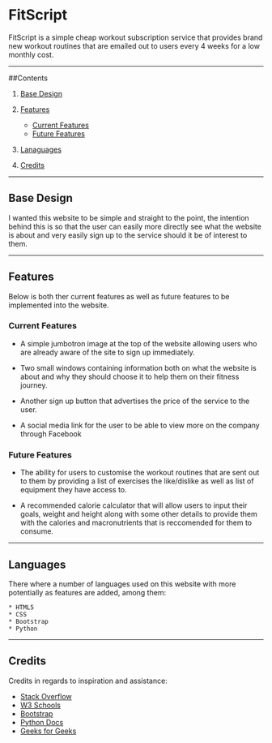 # FitScript

FitScript is a simple cheap workout subscription service that provides brand new workout routines that are emailed out to users every 4 weeks for a low monthly cost.

----
##Contents
1. [Base Design](#Design "Goto Design")

2. [Features](#Features "Goto Features")
    * [Current Features](#Current-Features "Goto Current Features")
    * [Future Features](#Future-Features "Goto Future Features")

3. [Lanaguages](#Languages "Goto Languages")

4. [Credits](#Credits "Goto Credits")

----

## Base Design
I wanted this website to be simple and straight to the point, the intention behind this is so that the user can easily more directly see what the website is about and very easily sign up to the service should it be of interest to them.

----

## Features
Below is both ther current features as well as future features to be implemented into the website.

### Current Features

* A simple jumbotron image at the top of the website allowing users who are already aware of the site to sign up immediately.

* Two small windows containing information both on what the website is about and why they should choose it to help them on their fitness journey.

* Another sign up button that advertises the price of the service to the user.

* A social media link for the user to be able to view more on the company through Facebook

### Future Features

* The ability for users to customise the workout routines that are sent out to them by providing a list of exercises the like/dislike as well as list of equipment they have access to.

* A recommended calorie calculator that will allow users to input their goals, weight and height along with some other details to provide them with the calories and macronutrients that is reccomended for them to consume.

----

## Languages

There where a number of languages used on this website with more potentially as features are added, among them:

    * HTML5
    * CSS
    * Bootstrap
    * Python

----

## Credits

Credits in regards to inspiration and assistance:

* [Stack Overflow](https://stackoverflow.com/)
* [W3 Schools](https://www.w3schools.com/)
* [Bootstrap](https://getbootstrap.com/docs/4.6/getting-started/introduction/)
* [Python Docs](https://docs.python.org/3/)
* [Geeks for Geeks](https://www.geeksforgeeks.org)